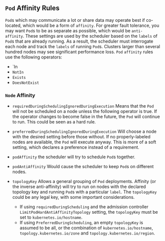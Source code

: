 ## `Pod` Affinity Rules


`Pod`s which may communicate a lot or share data may operate best if co-located, which would be a form of `affinity`. For greater fault tolerance, you may want `Pod`s to be as separate as possible, which would be `anti-affinity`. 
These settings are used by the scheduler based on the `labels` of `Pod`s that are already running. As a result, the scheduler must interrogate each node and track the `labels` of running `Pod`s. Clusters larger than several hundred nodes may see significant performance loss. `Pod` `affinity` rules use the following operators:

- `In
- `NotIn`
- `Exists`
- `DoesNotExist`

### `Node` Affinity

- `requiredDuringSchedulingIgnoredDuringExecution` 
    Means that the `Pod` will not be scheduled on a node unless the following operator is true. If the operator changes to become false in the future, the `Pod` will continue to run. This could be seen as a hard rule.

- `preferredDuringSchedulingIgnoredDuringExecution` 
    Will choose a node with the desired setting before those without. If no properly-labeled nodes are available, the `Pod` will execute anyway. This is more of a soft setting, which declares a preference instead of a requirement.
    
- `podAffinity`
    the scheduler will try to schedule `Pod`s together.
    
- `podAntiAffinity` 
    Would cause the scheduler to keep `Pod`s on different nodes.
    
- `topologyKey` 
    Allows a general grouping of `Pod` deployments. Affinity (or the inverse anti-affinity) will try to run on nodes with the declared topology key and running `Pod`s with a particular `label`. The `topologyKey` could be any legal key, with some important considerations. 
    - If using `requiredDuringScheduling` and the admission controller `LimitPodHardAntiAffinityTopology` setting, the `topologyKey` must be set to `kubernetes.io/hostname`. 
    - If using `PreferredDuringScheduling`, an empty `topologyKey` is assumed to be all, or the combination of `kubernetes.io/hostname`, `topology.kubernetes.io/zone` and `topology.kubernetes.io/region`.